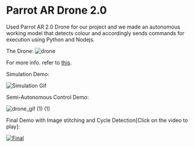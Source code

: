 # Parrot AR Drone 2.0

Used Parrot AR 2.0 Drone for our project and we made an autonomous working model that detects colour and accordingly sends commands for execution using Python and Nodejs.

The Drone:
![drone](https://github.com/KartuzGupta/ME395_Quadcopter/assets/88340022/da44d591-c7dd-46e1-b0cd-9b8442f4746b)


For more info. refer to [this](https://github.com/KartuzGupta/ME395_Quadcopter/blob/main/Nodejs%20%26%20Python/README.md).

Simulation Demo:

![Simulation Gif](https://user-images.githubusercontent.com/76262941/219060058-e9b5c7f8-6b03-4ea0-ad50-ba0e1f96aa2e.gif)



Semi-Autonomous Control Demo:

![drone_gif (1) (1)](https://user-images.githubusercontent.com/76262941/205442087-20e5fb38-0447-41a0-b852-599c09124574.gif)


Final Demo with Image stitching and Cycle Detection[Click on the video to play]:

[![Final](https://user-images.githubusercontent.com/76262941/234953530-077cc065-b21f-46d1-94f1-243026ff445d.jpeg)](https://youtu.be/a-V4kX3eAEE)
